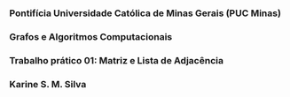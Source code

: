 ### Pontifícia Universidade Católica de Minas Gerais (PUC Minas)
### Grafos e Algoritmos Computacionais
### Trabalho prático 01: Matriz e Lista de Adjacência
### Karine S. M. Silva
